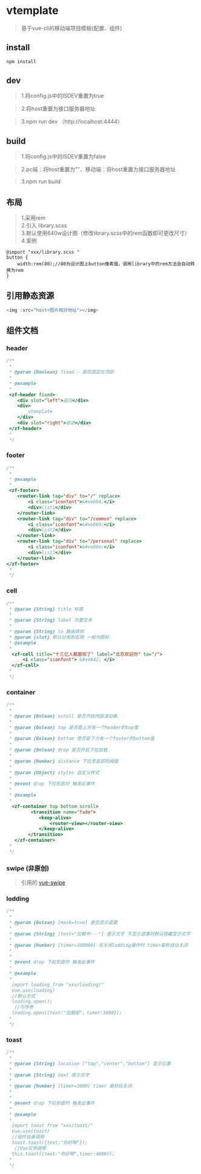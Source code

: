 # vtemplate

> 基于vue-cli的移动端项目模板(配置、组件)

## install

``` bash
npm install
```
## dev

> 1.将config.js中的ISDEV重置为true <br/>

> 2.将host重置为接口服务器地址 <br/>

> 3.npm run dev （http://localhost:4444） 

## build

> 1.将config.js中的ISDEV重置为false <br/>

> 2.pc端：将host重置为""、移动端：将host重置为接口服务器地址 <br/>

> 3.npm run build <br/>


## 布局
> 1.采用rem  <br/>
> 2.引入 library.scss   <br/>
> 3.默认使用640w设计图（修改library.scss中的rem函数即可更改尺寸）  <br/>
> 4.案例  <br/>
```
@import "xxx/library.scss "
button {
    width:rem(80);//80为设计图上button像素值，调用library中的rem方法会自动转换为rem
}
```

## 引用静态资源

``` javascript
<img :src="host+图片相对地址"></img>

```
## 组件文档

### header
``` javascript
/**
 * 
 * @param {Boolean} fixed - 是否固定在顶部
 *
 * @example
 *
 <zf-header fixed>
    <div slot="left">返回</div>
    <div>
        vtemplate
    </div>
    <div slot="right">前进</div>
 </zf-header>
 *
 */

```

### footer
``` javascript
/**
 *
 * @example 
 *
 <zf-footer>
    <router-link tag="div" to="/" replace>
        <i class="iconfont">&#xe604;</i>
        <div>list1</div>
    </router-link>
    <router-link tag="div" to="/common" replace>
        <i class="iconfont">&#xe669;</i>
        <div>list2</div>
    </router-link>
    <router-link tag="div" to="/personal" replace>
        <i class="iconfont">&#xe66e;</i>
        <div>list3</div>
    </router-link>
</zf-footer>
 *
 */

```
### cell
``` javascript
/**
 * @param {String} title 标题
 *
 * @param {String} label 次要文本
 *
 * @param {String} to 路由跳转
 * @param {slot} 默认分发到右侧 一般为图标
 * @example 
 *
  <zf-cell title="十三亿人都震惊了" label="北京欢迎你" to="/">
      <i class="iconfont"> &#xe642; </i>
  </zf-cell>
 *
 */

```

### container
``` javascript
/**
 *
 * @param {Bolean} scroll 是否开启内部滚动条
 *
 * @param {Bolean} top 是否距上方有一个header的top值
 *
 * @param {Bolean} bottom 是否距下方有一个footer的bottom值
 *
 * @param {Bolean} drop 是否开启下拉加载
 *
 * @param {Number} distance 下拉至底部的阀值
 *
 * @param {Object} styles 自定义样式
 *
 * @event drop 下拉到底时 触发此事件 
 *
 * @example
 *
  <zf-container top bottom scroll>
         <transition name="fade">
            <keep-alive>
                <router-view></router-view>
            </keep-alive>
        </transition>
   </zf-container>
 *
 */

```
### swipe (非原创)
> 引用的 [vue-swipe](https://github.com/ElemeFE/vue-swipe)

### lodding
``` javascript
/**
 *
 * @param {Bolean} [mask=true] 是否显示遮罩
 *
 * @param {String} [text="加载中···"] 提示文字 不显示遮罩时默认隐藏显示文字
 *
 * @param {Number} [timer=100000] 无关闭lodding操作时 timer毫秒自动关闭
 *
 *
 * @event drop 下拉到底时 触发此事件 
 *
 * @example
 *
  import loading from "xxx/loading/"
  Vue.use(loading)
  //默认方式
  loading.open();
   //可传参
  loading.open({text:"加载呢"，timer:3000});
 *
 */

```
### toast
``` javascript
/**
 *
 * @param {String} location ["top","center","bottom"] 显示位置
 *
 * @param {String} text 提示文字 
 *
 * @param {Number} [timer=3000] timer 毫秒后关闭
 *
 *
 * @event drop 下拉到底时 触发此事件 
 *
 * @example
 *
  import toast from "xxx/toast/"
  Vue.use(toast)
  //组件自身调用
  toast.toast({text:"你好啊"});
   //Vue实例调用
  this.toast({text:"你好啊",timer:4000});
 *
 */

```
